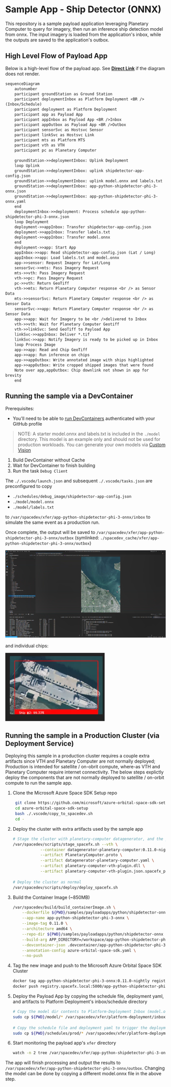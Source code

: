 # Sample App - Ship Detector (ONNX)

This repository is a sample payload application leveraging Planetary Computer to query for imagery, then run an inference ship detection model from onnx.  The input imagery is loaded from the application's inbox, while the outputs are saved to the application's outbox.

## High Level Flow of Payload App

Below is a high-level flow of the payload app.  See **[Direct Link](./images/mermaid-app-flow.png)** if the diagram does not render.

```mermaid
sequenceDiagram
    autonumber
    participant groundStation as Ground Station
    participant deploymentInbox as Platform Deployment <BR />(Inbox/Schedule)
    participant deployment as Platform Deployment
    participant app as Payload App
    participant appInbox as Payload App <BR />Inbox
    participant appOutbox as Payload App <BR />Outbox
    participant sensorSvc as Hostsvc Sensor
    participant linkSvc as Hostsvc Link
    participant mts as Platform MTS
    participant vth as VTH
    participant pc as Planetary Computer

    groundStation->>deploymentInbox: Uplink Deployment
    loop Uplink
    groundStation->>deploymentInbox: uplink shipdetector-app-config.json
    groundStation->>deploymentInbox: uplink model.onnx and labels.txt
    groundStation->>deploymentInbox: app-python-shipdetector-phi-3-onnx.json
    groundStation->>deploymentInbox: app-python-shipdetector-phi-3-onnx.yaml
    end
    deploymentInbox->>deployment: Process schedule app-python-shipdetector-phi-3-onnx.json
    loop Deployment
    deployment->>appInbox: Transfer shipdetector-app-config.json
    deployment->>appInbox: Transfer labels.txt
    deployment->>appInbox: Transfer model.onnx
    end
    deployment->>app: Start App
    appInbox->>app: Read shipdetector-app-config.json (Lat / Long)
    appInbox->>app: Load labels.txt and model.onnx
    app->>sensor: Request Imagery for Lat/Long
    sensorSvc->>mts: Pass Imagery Request
    mts->>vth: Pass Imagery Request
    vth->>pc: Pass Imagery Request
    pc->>vth: Return GeoTiff
    vth->>mts: Return Planetary Computer response <br /> as Sensor Data
    mts->>sensorSvc: Return Planetary Computer response <br /> as Sensor Data
    sensorSvc->>app: Return Planetary Computer response <br /> as Sensor Data
    app->>app: Wait for Imagery to be <br />delivered to Inbox
    vth->>vth: Wait for Planetary Computer Geotiff
    vth->>linkSvc: Send GeoTiff to Payload App
    linkSvc->>appInbox: Deliver *.tif
    linkSvc->>app: Notify Imagery is ready to be picked up in Inbox
    loop Process Image
    app->>app: Read and Chip GeoTiff
    app->>app: Run inference on chips
    app->>appOutbox: Write annotated image with ships highlighted
    app->>appOutbox: Write cropped shipped images that were found
    Note over app,appOutbox: Chip downlink not shown in app for brevity
    end
```

## Running the sample via a DevContainer

Prerequisites:

* You'll need to be able to [run DevContainers](https://github.com/microsoft/Azure-Orbital-Space-SDK-QuickStarts/blob/main/docs/walkthroughs/using-devcontainers.md) authenticated with your GitHub profile

>NOTE: A starter model.onnx and labels.txt is included in the `./model` directory.  This model is an example only and should not be used for production workloads.  You can generate your own models via [Custom Vision](https://www.customvision.ai/)

1. Build DevContainer without Cache
1. Wait for DevContainer to finish building
1. Run the task `Debug Client`

The `./.vscode/launch.json` and subsequent `./.vscode/tasks.json` are preconfigured to copy

* `./schedules/debug_image/shipdetector-app-config.json`
* `./model/model.onnx`
* `./model/labels.txt`

to `/var/spacedev/xfer/app-python-shipdetector-phi-3-onnx/inbox` to simulate the same event as a production run.

Once complete, the output will be saved to `/var/spacedev/xfer/app-python-shipdetector-phi-3-onnx/outbox` (symlinked: `./spacedev_cache/xfer/app-python-shipdetector-phi-3-onnx/outbox`)

![Annotated Image](./images/final-image.png)

and individual chips:

![Ship Chip](./images/ship-chip.png)


## Running the sample in a Production Cluster (via Deployment Service)

Deploying this sample in a production cluster requires a couple extra artifacts since VTH and Planetary Computer are not normally deployed; Production is intended for satellite / on-obrit compute, where-as VTH and Planetary Computer require internet connectivity.  The below steps explictly deploy the components that are not normally deployed to satellite / on-orbit compute to run the sample app.

1. Clone the Microsoft Azure Space SDK Setup repo

   ```bash
    git clone https://github.com/microsoft/azure-orbital-space-sdk-setup
    cd azure-orbital-space-sdk-setup
    bash ./.vscode/copy_to_spacedev.sh
    cd -
   ```

1. Deploy the cluster with extra artifacts used by the sample app

    ```bash
    # Stage the cluster with planetary-computer datagenerator, and the plugin artifacts for them to communicate
    /var/spacedev/scripts/stage_spacefx.sh --vth \
                --container datagenerator-planetary-computer:0.11.0-nightly \
                --artifact PlanetaryComputer.proto \
                --artifact datagenerator-planetary-computer.yaml \
                --artifact planetary-computer-vth-plugin.dll \
                --artifact planetary-computer-vth-plugin.json.spacefx_plugin

    # Deploy the cluster as normal
    /var/spacedev/scripts/deploy/deploy_spacefx.sh
    ```

1. Build the Container Image (~850MB)

    ```bash
    /var/spacedev/build/build_containerImage.sh \
        --dockerfile ${PWD}/samples/payloadapps/python/shipdetector-onnx/docker/Dockerfile.prod \
        --app-name app-python-shipdetector-phi-3-onnx \
        --image-tag 0.11.0 \
        --architecture amd64 \
        --repo-dir ${PWD}/samples/payloadapps/python/shipdetector-onnx \
        --build-arg APP_DIRECTORY=/workspace/app-python-shipdetector-phi-3-onnx \
        --devcontainer-json .devcontainer/app-python-shipdetector-phi-3-onnx/devcontainer.json \
        --annotation-config azure-orbital-space-sdk.yaml \
        --no-push
    ```

1. Tag the new image and push to the Microsoft Azure Orbital Space SDK Cluster

    ```bash
    docker tag app-python-shipdetector-phi-3-onnx:0.11.0-nightly registry.spacefx.local:5000/app-python-shipdetector-phi-3-onnx:0.11.0-nightly
    docker push registry.spacefx.local:5000/app-python-shipdetector-phi-3-onnx:0.11.0-nightly
    ```


1. Deploy the Payload App by copying the schedule file, deployment yaml, and artifacts to Platform Deployment's inbox/schedule directory

    ```bash
    # Copy the model dir contents to Platform-Deployment Inbox (model.onnx and labels.txt)
    sudo cp ${PWD}/model/* /var/spacedev/xfer/platform-deployment/inbox/schedule/

    # Copy the schedule file and deployment yaml to trigger the deployment
    sudo cp ${PWD}/schedules/prod/* /var/spacedev/xfer/platform-deployment/inbox/schedule/
    ```

1. Start monitoring the payload app's `xfer` directory

    ```bash
    watch -n 2 tree /var/spacedev/xfer/app-python-shipdetector-phi-3-onnx
    ```

The app will finish processing and output the results to `/var/spacedev/xfer/app-python-shipdetector-phi-3-onnx/outbox`.  Changing the model can be done by copying a different model.onnx file in the above step.